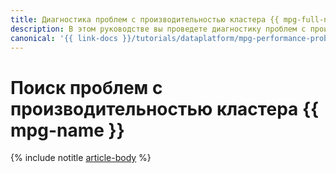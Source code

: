 ```yaml
---
title: Диагностика проблем с производительностью кластера {{ mpg-full-name }}
description: В этом руководстве вы проведете диагностику проблем с производительностью кластера {{ mpg-name }}
canonical: '{{ link-docs }}/tutorials/dataplatform/mpg-performance-problems'
---
```


# Поиск проблем с производительностью кластера {{ mpg-name }}

{% include notitle [article-body](../../_tutorials/dataplatform/mpg-performance-problems.md) %}
